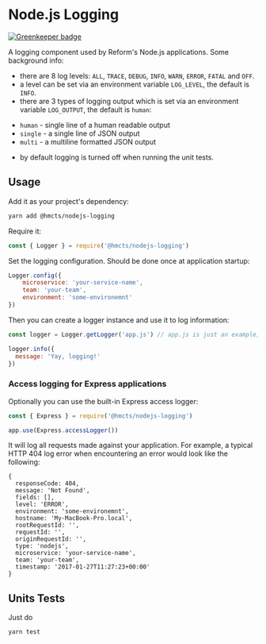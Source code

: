 # Node.js Logging

[![Greenkeeper badge](https://badges.greenkeeper.io/hmcts/nodejs-logging.svg)](https://greenkeeper.io/)

A logging component used by Reform's Node.js applications. Some background info:
* there are 8 log levels: `ALL`, `TRACE`, `DEBUG`, `INFO`, `WARN`, `ERROR`, `FATAL` and `OFF`.
* a level can be set via an environment variable `LOG_LEVEL`, the default is `INFO`.
* there are 3 types of logging output which is set via an environment variable `LOG_OUTPUT`, the default is `human`:
 - `human` - single line of a human readable output
 - `single` - a single line of JSON output
 - `multi` - a multiline formatted JSON output
* by default logging is turned off when running the unit tests.

## Usage

Add it as your project's dependency:

```bash
yarn add @hmcts/nodejs-logging
```

Require it:

```javascript
const { Logger } = require('@hmcts/nodejs-logging')
```

Set the logging configuration. Should be done once at application startup:

```javascript
Logger.config({ 
    microservice: 'your-service-name', 
    team: 'your-team',
    environment: 'some-environemnt'
})
```

Then you can create a logger instance and use it to log information:

```javascript
const logger = Logger.getLogger('app.js') // app.js is just an example, can be anything that's meaningful to you

logger.info({
  message: 'Yay, logging!'
})
```

### Access logging for Express applications 

Optionally you can use the built-in Express access logger:

```javascript
const { Express } = require('@hmcts/nodejs-logging')

app.use(Express.accessLogger())
```

It will log all requests made against your application. For example, a typical HTTP 404 log error when encountering an error would look like the following:

```
{
  responseCode: 404,
  message: 'Not Found',
  fields: [],
  level: 'ERROR',
  environment: 'some-environemnt',
  hostname: 'My-MacBook-Pro.local',
  rootRequestId: '',
  requestId: '',
  originRequestId: '',
  type: 'nodejs',
  microservice: 'your-service-name',
  team: 'your-team',
  timestamp: '2017-01-27T11:27:23+00:00'
}
```

## Units Tests

Just do

```
yarn test
```
